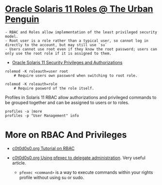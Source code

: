 # [Oracle Solaris 11 Roles @ The Urban Penguin](https://www.theurbanpenguin.com/oracle-solaris-11-roles/)

    - RBAC and Roles allow implementation of the least privileged security model.
    - Root user is a role rather than a typical user, so cannot log in directly to the account, but may still use `su`
    - Users cannot use root even if they know the root password; users can only use the root role if it is assigned to them.

- [Oracle Solaris 11 Security Privileges and Authorizations](http://www.oracle.com/technetwork/systems/hands-on-labs/s11-security-1408641.html)

```
rolemod -K roleauth=user root
    # Require users own password when switching to root role.

rolemod -K roleauth=role
    # Require pasword of the role itself.
```

Profiles in Solaris 11 RBAC allow authorizations and privileged commands to be grouped together and can be assigned to users or to roles.

```
profiles -a |more
profiles -p "User Management" info
```

# More on RBAC And Privileges
- [c0t0d0s0.org Tutorial on RBAC](http://www.c0t0d0s0.org/archives/4073-Less-known-Solaris-features-RBAC-and-Privileges-Part-1-Introduction.html)
- [c0t0d0s0.org Using pfexec to delegate administration](http://c0t0d0s0.org/archives/4844-Less-known-Solaris-features-pfexec.html). Very useful article.

    - `pfexec <command>` is a way to execute commands within your rights profile without using su or sudo.
